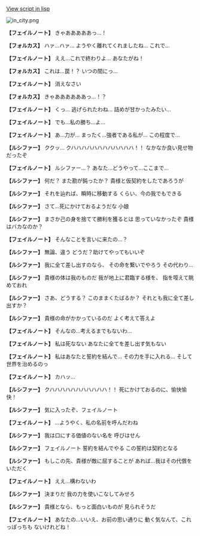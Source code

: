 [View script in lisp](../scripts/210102103.txt)

![in_city.png](../images/backgrounds/in_city.png)

**【フェイルノート】**
きゃあああああっ…！

**【フォルカス】**
ハァ…ハァ…
ようやく離れてくれましたね…
これで…

**【フェイルノート】**
ええ…これで終わりよ…
あなたがね！

**【フォルカス】**
これは…罠！？
いつの間にっ…

**【フェイルノート】**
消えなさい

**【フォルカス】**
きゃああああああっ…！？

**【フェイルノート】**
くっ…
逃げられたわね…
詰めが甘かったみたい…

**【フェイルノート】**
でも…私の勝ち…よ…

**【フェイルノート】**
あ…力が…
まったく…強者である私が…
この程度で…

**【ルシファー】**
ククッ…
クハハハハハハハハハハハハ！！
なかなか良い見せ物だったぞ

**【フェイルノート】**
ルシファー…？
あなた…どうやって…ここまで…

**【ルシファー】**
何だ？
また勘が鈍ったか？
貴様と仮契約をしたであろうが

**【ルシファー】**
それを辿れば、瞬時に移動する
くらい、今の我でもできる

**【ルシファー】**
さて…死にかけておるようだな
小娘

**【ルシファー】**
まさか己の身を捨てて勝利を獲るとは
思っていなかったぞ
貴様はバカなのか？

**【フェイルノート】**
そんなことを言いに来たの…？

**【ルシファー】**
無論、違う
どうだ？助けてやってもいいぞ

**【ルシファー】**
我に全て差し出すのなら、
その命を繋いでやろう
その代わり…

**【ルシファー】**
貴様の体は我のものだ
我が地上に君臨する様を、
指を咥えて眺めておれ

**【ルシファー】**
さあ、どうする？
このままくたばるか？
それとも我に全て差し出すか？

**【ルシファー】**
貴様の命がかかっているのだ
よく考えて答えよ

**【フェイルノート】**
そんなの…考えるまでもないわ…

**【フェイルノート】**
私は死なない
あなたに全てを差し出す気もない

**【フェイルノート】**
私はあなたと誓約を結んで…
その力を手に入れる…
そして世界を治めるのっ

**【フェイルノート】**
カハッ…

**【ルシファー】**
クハハハハハハハハハハハ！！
死にかけておるのに、愉快愉快！

**【ルシファー】**
気に入ったぞ、フェイルノート

**【フェイルノート】**
…ようやく、私の名前を呼んだわね

**【ルシファー】**
我は口にする価値のない名を
呼びはせん

**【ルシファー】**
フェイルノート
誓約を結んでやる
この誓約は契約となる

**【ルシファー】**
もしこの先、貴様が敵に屈することが
あれば…我はその代償をいただく

**【フェイルノート】**
ええ…構わないわ

**【ルシファー】**
決まりだ
我の力を使いこなしてみせろ

**【ルシファー】**
貴様となら、もっと面白いものが
見られそうだ

**【フェイルノート】**
あなたの…いいえ、お前の思い通りに
動く気なんて、これっぽっちも
ないけれどね！

